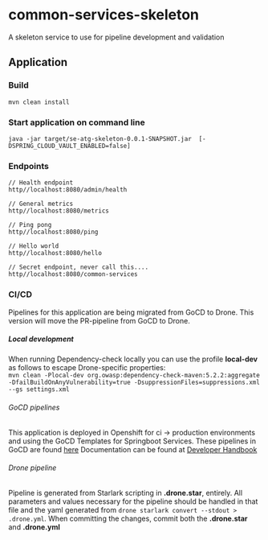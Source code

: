 # common-services-skeleton
A skeleton service to use for pipeline development and validation

## Application 

### Build
```
mvn clean install
```

### Start application on command line
```
java -jar target/se-atg-skeleton-0.0.1-SNAPSHOT.jar  [-DSPRING_CLOUD_VAULT_ENABLED=false]
```

### Endpoints
```
// Health endpoint
http//localhost:8080/admin/health

// General metrics
http//localhost:8080/metrics

// Ping pong
http//localhost:8080/ping

// Hello world
http//localhost:8080/hello

// Secret endpoint, never call this....
http//localhost:8080/common-services
```

### CI/CD
Pipelines for this application are being migrated from GoCD to Drone. This version will move the PR-pipeline from GoCD to Drone.

##### Local development
When running Dependency-check locally you can use the profile **local-dev** as follows to escape Drone-specific properties:  
 `mvn clean -Plocal-dev org.owasp:dependency-check-maven:5.2.2:aggregate -DfailBuildOnAnyVulnerability=true -DsuppressionFiles=suppressions.xml --gs settings.xml`  
 

###### GoCD pipelines
This application is deployed in Openshift for ci -> production environments and using the GoCD Templates for Springboot Services. These pipelines in GoCD are found [here](https://go.hh.atg.se/go/pipelines#!/skeleton) Documentation can be found at [Developer Handbook](https://developer.atg.se/continuous_delivery/gocd.html)

###### Drone pipeline
Pipeline is generated from Starlark scripting in **.drone.star**, entirely. All parameters and values necessary for the pipeline should be handled in that file and the yaml generated from `drone starlark convert --stdout > .drone.yml`. When committing the changes, commit both the **.drone.star** and  **.drone.yml**

